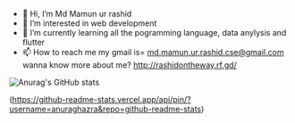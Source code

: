 - 👋 Hi, I’m Md Mamun ur rashid
- 👀 I’m interested in web development
- 🌱 I’m currently learning all the pogramming language, data anylysis and flutter
- 📫 How to reach me my gmail is= md.mamun.ur.rashid.cse@gmail.com
  wanna know more about me? http://rashidontheway.rf.gd/

![Anurag's GitHub stats](https://github-readme-stats.vercel.app/api?username=MamunUrRashidAIUB&show_icons=true&theme=radical)

(https://github-readme-stats.vercel.app/api/pin/?username=anuraghazra&repo=github-readme-stats)

<!---
MamunUrRashidAIUB/MamunUrRashidAIUB is a ✨ special ✨ repository because its `README.md` (this file) appears on your GitHub profile.
You can click the Preview link to take a look at your changes.
--->
